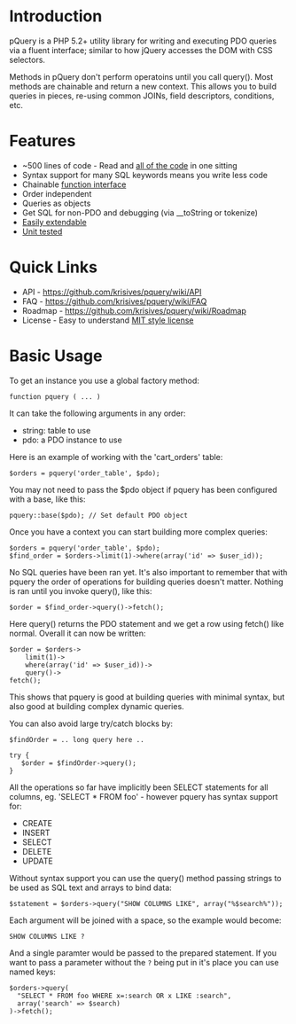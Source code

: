 # Introduction
pQuery is a PHP 5.2+ utility library for writing and executing PDO
queries via a fluent interface; similar to how jQuery accesses the
DOM with CSS selectors.

Methods in pQuery don't perform operatoins until you call query().
Most methods are chainable and return a new context. This allows
you to build queries in pieces, re-using common JOINs, field
descriptors, conditions, etc.

# Features
* ~500 lines of code - Read and [all of the code](https://github.com/krisives/pquery/blob/master/pquery.php) in one sitting
* Syntax support for many SQL keywords means you write less code
* Chainable [function interface](https://github.com/krisives/pquery/wiki/API)
* Order independent
* Queries as objects
* Get SQL for non-PDO and debugging (via __toString or tokenize)
* [Easily extendable](https://github.com/krisives/pquery/wiki/Extend)
* [Unit tested](https://github.com/krisives/pquery/wiki/Testing)

# Quick Links
* API - https://github.com/krisives/pquery/wiki/API
* FAQ - https://github.com/krisives/pquery/wiki/FAQ
* Roadmap - https://github.com/krisives/pquery/wiki/Roadmap
* License - Easy to understand [MIT style license](https://github.com/krisives/pquery/blob/master/LICENSE.txt)

# Basic Usage
To get an instance you use a global factory method:

	function pquery ( ... )

It can take the following arguments in any order:

* string:  table to use
* pdo:     a PDO instance to use

Here is an example of working with the 'cart_orders' table:

	$orders = pquery('order_table', $pdo);

You may not need to pass the $pdo object if pquery has been
configured with a base, like this:

	pquery::base($pdo); // Set default PDO object

Once you have a context you can start building
more complex queries:

	$orders = pquery('order_table', $pdo);
	$find_order = $orders->limit(1)->where(array('id' => $user_id));

No SQL queries have been ran yet. It's also important to remember
that with pquery the order of operations for building queries doesn't
matter. Nothing is ran until you invoke query(), like this:

	$order = $find_order->query()->fetch();

Here query() returns the PDO statement and we get a row using fetch()
like normal. Overall it can now be written:

	$order = $orders->
		limit(1)->
		where(array('id' => $user_id))->
		query()->
	fetch();

This shows that pquery is good at building queries with minimal syntax,
but also good at building complex dynamic queries.

You can also avoid large try/catch blocks by:

	$findOrder = .. long query here ..
	
	try {
	   $order = $findOrder->query();
	}

All the operations so far have implicitly been SELECT statements for
all columns, eg. 'SELECT * FROM foo' - however pquery has syntax support
for:

* CREATE
* INSERT
* SELECT
* DELETE
* UPDATE

Without syntax support you can use the query() method passing strings
to be used as SQL text and arrays to bind data:

	$statement = $orders->query("SHOW COLUMNS LIKE", array("%$search%"));

Each argument will be joined with a space, so the example would become:

	SHOW COLUMNS LIKE ?

And a single paramter would be passed to the prepared statement. If you
want to pass a parameter without the `?` being put in it's place you can
use named keys:

	$orders->query(
	  "SELECT * FROM foo WHERE x=:search OR x LIKE :search",
	  array('search' => $search)
	)->fetch();



